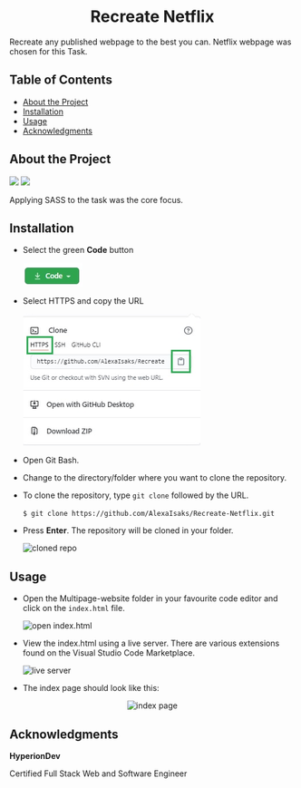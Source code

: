 <h1 align="center">Recreate Netflix</h1>

Recreate any published webpage to the best you can. Netflix webpage was chosen for this Task.

## Table of Contents

* [About the Project](#about-the-project)
* [Installation](#installation)
* [Usage](#usage)
* [Acknowledgments](#acknowledgments)

## About the Project

![](https://img.shields.io/badge/HTML-brightgreen) ![](https://img.shields.io/badge/SASS-green)

Applying SASS to the task was the core focus.

## Installation

* Select the green **Code** button  

  ![code button](./readme-images/code-button.jpg)

* Select HTTPS and copy the URL 

  ![clone repo](./readme-images/clone.jpg) 

* Open Git Bash.
* Change to the directory/folder where you want to clone the repository.
* To clone the repository, type `git clone` followed by the URL. 

  `$ git clone https://github.com/AlexaIsaks/Recreate-Netflix.git`

* Press **Enter**. The repository will be cloned in your folder.

  ![cloned repo](./readme-images/cloned-repo.jpg) 

## Usage

* Open the Multipage-website folder in your favourite code editor and click on the `index.html` file.

  ![open index.html](./readme-images/open-index.jpg) 

* View the index.html using a live server. There are various extensions found on the Visual Studio Code Marketplace. 

  ![live server](./readme-images/live-server.jpg)

* The index page should look like this:

<p align="center"><img alt="index page" src="./readme-images/index-page.jpg" width="600"></p>

## Acknowledgments

**HyperionDev**

Certified Full Stack Web and Software Engineer 
